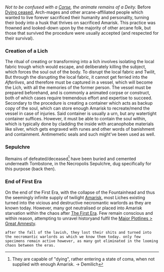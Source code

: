 ---
---

*Not to be confused with a [Corse](..\..\Overviews\Concepts\Corse.md), the animate remains of a Deity.*
Before [Dying ceased](..\..\WIP%20or%20Projects\TO-DO\How%20Dying%20ceased.md), Arch-mages and other arcane-affiliated people which wanted to live forever sacrificed their humanity and personality, turning their body into a husk that thrives on sacrificed Amarisk. 
This practice was frowned and looked-down upon by the majority of other arcane folk, but those that survived the procedure were usually accepted (and respected for their survival). 

### Creation of a Lich

The ritual of creating or transforming into a lich involves isolating the local fabric trough which would escape, and deliberately killing the subject, which forces the soul out of the body. 
To disrupt the local fabric and Twilit, 
But through the disrupting the local fabric, it cannot get ferried into the *Afterlives*, and therefore must be captured in a vessel, which will become the Lich, with all the memories of the former person.
The vessel must be prepared beforehand, and is commonly a animated corpse or construct, both of which cases require tremendous effort and expertise to succeed. 
Secondary to the procedure is creating a container which acts as backup copy of the soul, which can store enough Amarisk to recreate/mend the vessel in case of injuries. Said container is usually a urn, but any watertight container suffices. However, it must be able to contain the soul within, which is typically done by cladding the inside with arcanophobe materials like silver, which gets engraved with runes and other words of banishment and containment. Antimemetic seals and such might've been used as well. 

### Sepulchre

Remains of defeated/deceased[^1] have been buried and cemented underneath Tombstone, in the Necropolis Sepulchre, dug specifically for this purpose (back then). 

### End of First Era

On the end of the First Era, with the collapse of the Fountainhead and thus the seemingly infinite supply of twilight [Amarisk](..\..\Overviews\Concepts\Magic%20System\Amarisk.md), most Liches existing turned into the vicious and destructive necromantic warlords as they are known today. 
However, many got neutralised or placed into Amarisk starvation within the chaos after [The First Era](..\..\History\Eras\The%20First%20Era\The%20First%20Era.md). 
Few remain conscious and within reason, attempting to unravel historyand fulfil the [Major Plotlines > Great Amnesty](..\..\Overviews\Summaries\Major%20Plotlines.md#great-amnesty). 

````
after the fall of the lavish, they lost their shits and turned into the necromantic warlords as which we know them today. only few specimens remain active however, as many got eliminated in the looming chaos between the eras. 
````

[^1]: They are capable of "dying", rather entering a state of coma, when not supplied with enough Amarisk.  → Demilich
